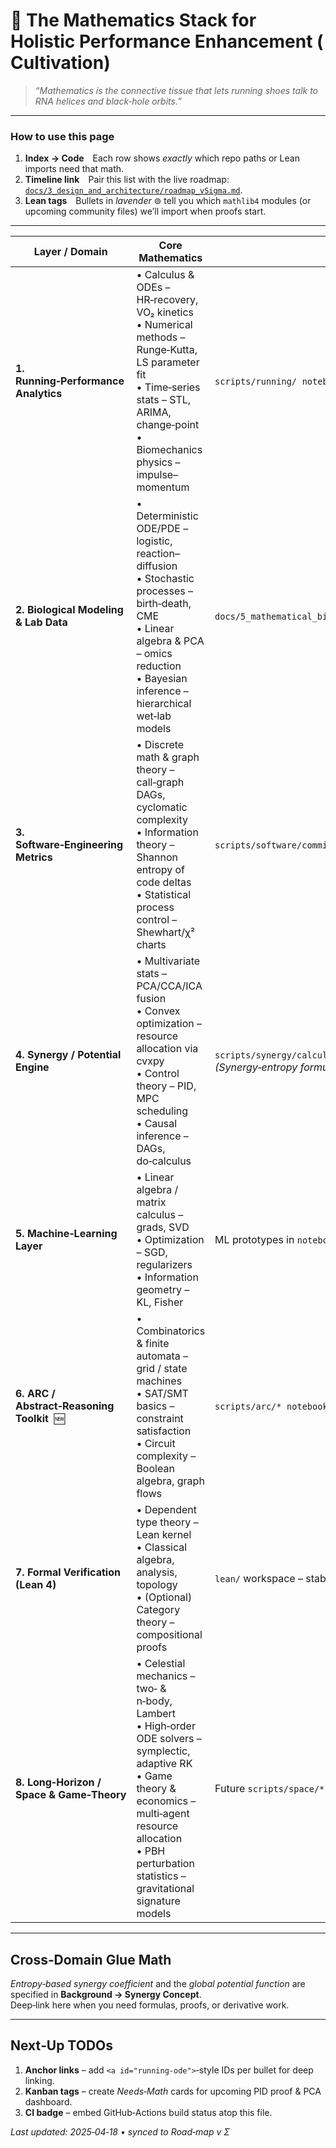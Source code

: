 <!--  File: docs/2_requirements/math_stack.md  -->
# 📐 The Mathematics Stack for **Holistic Performance Enhancement (Cultivation)**  

> *“Mathematics is the connective tissue that lets running shoes talk to RNA helices and black‑hole orbits.”*  

---

### How to use this page  
1. **Index → Code** Each row shows *exactly* which repo paths or Lean imports need that math.  
2. **Timeline link** Pair this list with the live roadmap:  
   [`docs/3_design_and_architecture/roadmap_vSigma.md`](../../3_design_and_architecture/roadmap_vSigma.md).  
3. **Lean tags** Bullets in *lavender* ⊚ tell you which `mathlib4` modules (or upcoming community files) we’ll import when proofs start.

---

| Layer / Domain | Core Mathematics | Concrete Repo Touch‑Points | ⊚ Lean / Proof Imports |
|---|---|---|---|
| **1. Running‑Performance Analytics** | • Calculus & ODEs – HR‑recovery, VO₂ kinetics<br>• Numerical methods – Runge‑Kutta, LS parameter fit<br>• Time‑series stats – STL, ARIMA, change‑point<br>• Biomechanics physics – impulse–momentum | `scripts/running/`  `notebooks/running/*` | ⊚ `Mathlib.Analysis.ODE`, `Mathlib.Data.Real.Basic` |
| **2. Biological Modeling & Lab Data** | • Deterministic ODE/PDE – logistic, reaction–diffusion<br>• Stochastic processes – birth‑death, CME<br>• Linear algebra & PCA – omics reduction<br>• Bayesian inference – hierarchical wet‑lab models | `docs/5_mathematical_biology/*`  `scripts/biology/*` | ⊚ `Mathlib.MeasureTheory`, `Mathlib.Topology` |
| **3. Software‑Engineering Metrics** | • Discrete math & graph theory – call‑graph DAGs, cyclomatic complexity<br>• Information theory – Shannon entropy of code deltas<br>• Statistical process control – Shewhart/χ² charts | `scripts/software/commit_metrics.py`  `docs/4_analysis/analysis_overview.md` | ⊚ `Mathlib.Combinatorics.Graph`, `Mathlib.Data.Finset` |
| **4. Synergy / Potential Engine** | • Multivariate stats – PCA/CCA/ICA fusion<br>• Convex optimization – resource allocation via cvxpy<br>• Control theory – PID, MPC scheduling<br>• Causal inference – DAGs, do‑calculus | `scripts/synergy/calculate_synergy.py`  `notebooks/synergy/*`<br>*(Synergy‑entropy formula now lives in* [`synergy_concept.md`](../../1_background_theory/synergy_concept.md)*).* | ⊚ `Mathlib.Analysis.Convex`, `Mathlib.Probability` |
| **5. Machine‑Learning Layer** | • Linear algebra / matrix calculus – grads, SVD<br>• Optimization – SGD, regularizers<br>• Information geometry – KL, Fisher | ML prototypes in `notebooks/*`  RL agent in `scripts/synergy/rl_agent.py` | ⊚ `Std.Data.Matrix`, *(future)* `Mathlib.Geometry.Manifold` |
| **6. ARC / Abstract‑Reasoning Toolkit**  🆕 | • Combinatorics & finite automata – grid / state machines<br>• SAT/SMT basics – constraint satisfaction<br>• Circuit complexity – Boolean algebra, graph flows | `scripts/arc/*`  `notebooks/arc/*` | ⊚ `Mathlib.Logic.Basic`, `Mathlib.Data.Bool`, `Mathlib.Tactic` |
| **7. Formal Verification (Lean 4)** | • Dependent type theory – Lean kernel<br>• Classical algebra, analysis, topology<br>• (Optional) Category theory – compositional proofs | `lean/` workspace – stability of logistic harvest, PID proofs, ARC solvers | ⊚ whole `mathlib4` universe 🌌 |
| **8. Long‑Horizon / Space & Game‑Theory** | • Celestial mechanics – two‑ & n‑body, Lambert<br>• High‑order ODE solvers – symplectic, adaptive RK<br>• Game theory & economics – multi‑agent resource allocation<br>• PBH perturbation statistics – gravitational signature models | Future `scripts/space/*`  `notebooks/space/*`  design refs in `docs/3_design/` | ⊚ custom theories + `Mathlib.Analysis.Calculus` |

---

## Cross‑Domain Glue Math  
*Entropy‑based synergy coefficient* and the *global potential function* are specified in **Background → Synergy Concept**.  
Deep‑link here when you need formulas, proofs, or derivative work.

---

## Next‑Up TODOs
1. **Anchor links** – add `<a id="running-ode">`‑style IDs per bullet for deep linking.  
2. **Kanban tags** – create *Needs‑Math* cards for upcoming PID proof & PCA dashboard.  
3. **CI badge** – embed GitHub‑Actions build status atop this file.

*Last updated: 2025‑04‑18 • synced to Road‑map v Σ*  
